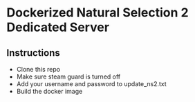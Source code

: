 # Dockerized Natural Selection 2 Dedicated Server

## Instructions
* Clone this repo
* Make sure steam guard is turned off
* Add your username and password to update_ns2.txt
* Build the docker image


